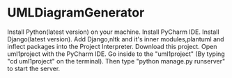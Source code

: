 # UMLDiagramGenerator

Install Python(latest version) on your machine. Install PyCharm IDE. Install Django(latest version). Add Django,nltk and it's inner modules,plantuml and inflect packages into the Project Interpreter. Download this project. Open uml1project with the PyCharm IDE. Go inside to the "uml1project" (By typing "cd uml1project" on the terminal). Then type "python manage.py runserver" to start the server.

